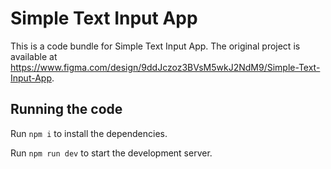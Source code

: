 
  # Simple Text Input App

  This is a code bundle for Simple Text Input App. The original project is available at https://www.figma.com/design/9ddJczoz3BVsM5wkJ2NdM9/Simple-Text-Input-App.

  ## Running the code

  Run `npm i` to install the dependencies.

  Run `npm run dev` to start the development server.
  